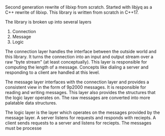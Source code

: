 Second generation rewrite of libixp from scratch. Started with libjyq as a C++
rewrite of libixp. This library is written from scratch in C++17.

The library is broken up into several layers

1) Connection
2) Message
3) Logic

The connection layer handles the interface between the outside world and this library. 
It turns the connection into an input and output stream over a raw "byte stream" 
(at least conceptually). This layer is responsible for computing the length of a
message. Concepts like dialing a server and responding to a client are handled at this
level.

The message layer interfaces with the connection layer and provides a consistent
view in the form of 9p2000 messages. It is responsible for reading and writing
messages. This layer also provides the structures that the logic layer operates on. 
The raw messages are converted into more palatable data structures. 

The logic layer is the layer which operates on the messages provided by the 
message layer. A server listens for requests and responds with reciepts. A client
sends requests to a server and listens for reciepts. The messages must be processe

